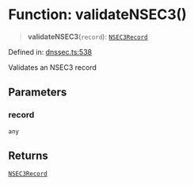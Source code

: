 # Function: validateNSEC3()

> **validateNSEC3**(`record`): [`NSEC3Record`](../interfaces/NSEC3Record.md)

Defined in: [dnssec.ts:538](https://github.com/Nick2bad4u/dnsValidator/blob/main/src/dnssec.ts#L538)

Validates an NSEC3 record

## Parameters

### record

`any`

## Returns

[`NSEC3Record`](../interfaces/NSEC3Record.md)
